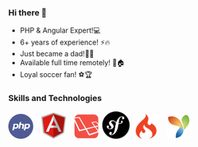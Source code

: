 ### Hi there 👋
- PHP & Angular Expert!💻
- 6+ years of experience! ⚡🔥
- Just became a dad!💖👨
- Available full time remotely! 👋🏠
- Loyal soccer fan! ⚽🏆

### Skills and Technologies

<img src="https://raw.githubusercontent.com/johncui48/johncui48/main/php.png" height="auto" width="50">&nbsp;&nbsp;&nbsp;
<img src="https://raw.githubusercontent.com/johncui48/johncui48/main/angular.svg" height="auto" width="50">&nbsp;&nbsp;&nbsp;
<img src="https://raw.githubusercontent.com/johncui48/johncui48/main/laravel.svg" height="auto" width="50">&nbsp;
<img src="https://raw.githubusercontent.com/johncui48/johncui48/main/symfony.png" height="auto" width="55">&nbsp;
<img src="https://raw.githubusercontent.com/johncui48/johncui48/main/codeigniter.png" height="auto" width="50">&nbsp;&nbsp;&nbsp;
<img src="https://raw.githubusercontent.com/johncui48/johncui48/main/yii.png" height="auto" width="50">&nbsp;&nbsp;&nbsp;
